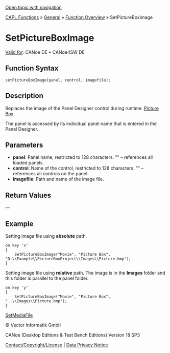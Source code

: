[Open topic with navigation](../../../../../CANoeDEFamily.htm#Topics/CAPLFunctions/Other/Functions/CAPLfunctionSetPictureBoxImage.md)

[CAPL Functions](../../CAPLfunctions.md) » [General](../CAPLGeneralStartPage.md) » [Function Overview](../CAPLfunctionsGeneralOverview.md) » SetPictureBoxImage

# SetPictureBoxImage

[Valid for](../../../Shared/FeatureAvailability.md): CANoe DE • CANoe4SW DE

## Function Syntax

```plaintext
setPictureBoxImage(panel, control, imagefile);
```

## Description

Replaces the image of the Panel Designer control during runtime: [Picture Box](../../../../../Subsystems/VectorToolsEnvironment/Content/Topics/PanelDesigner/Elements/PanelDesignerControlsPictureBox.md).

The panel is accessed by its individual panel name that is entered in the Panel Designer.

## Parameters

- **panel**: Panel name, restricted to 128 characters. "" – references all loaded panels.
- **control**: Name of the control, restricted to 128 characters. "" – references all controls on the panel.
- **imagefile**: Path and name of the image file.

## Return Values

—

## Example

Setting image file using **absolute** path.

```plaintext
on key 'x'
{
    SetPictureBoxImage("Movie", "Picture Box", "D:\\Example\\PictureBoxProject\\Images\\Picture.bmp");
}
```

Setting image file using **relative** path. The image is in the **Images** folder and this folder is parallel to the panel folder.

```plaintext
on key 'y'
{
    SetPictureBoxImage("Movie", "Picture Box", "..\\Images\\Picture.bmp");
}
```

[SetMediaFile](CAPLfunctionSetMediaFile.md)

© Vector Informatik GmbH

CANoe (Desktop Editions & Test Bench Editions) Version 18 SP3

[Contact/Copyright/License](../../../Shared/ContactCopyrightLicense.md) | [Data Privacy Notice](https://www.vector.com/int/en/company/get-info/privacy-policy/)
